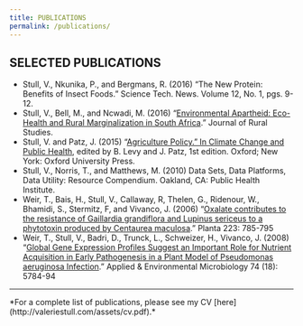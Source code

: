 ```yaml
---
title: PUBLICATIONS
permalink: /publications/
---
```


## SELECTED PUBLICATIONS

- Stull, V., Nkunika, P., and Bergmans, R. (2016) “The New Protein: Benefits of Insect Foods.” Science Tech. News. Volume 12, No. 1, pgs. 9-12.
- Stull, V., Bell, M., and Ncwadi, M. (2016) “<a href="https://www.sciencedirect.com/science/article/pii/S0743016716300572">Environmental Apartheid: Eco-Health and Rural Marginalization in South Africa</a>.” Journal of Rural Studies.  
- Stull, V. and Patz, J. (2015) “<a href="https://global.oup.com/academic/product/climate-change-and-public-health-9780190202453">Agriculture Policy.” In Climate Change and Public Health</a>, edited by B. Levy and J. Patz, 1st edition. Oxford; New York: Oxford University Press.  
- Stull, V., Norris, T., and Matthews, M.  (2010) Data Sets, Data Platforms, Data Utility: Resource Compendium. Oakland, CA: Public Health Institute.  
- Weir, T., Bais, H., Stull, V., Callaway, R, Thelen, G., Ridenour, W., Bhamidi, S., Stermitz, F, and Vivanco, J. (2006) “<a href="https://www.ncbi.nlm.nih.gov/pubmed/16395587">Oxalate contributes to the resistance of Gaillardia grandiflora and Lupinus sericeus to a phytotoxin produced by Centaurea maculosa</a>.” Planta 223: 785-795  
- Weir, T., Stull, V., Badri, D., Trunck, L., Schweizer, H., Vivanco, J. (2008) “<a href="https://www.ncbi.nlm.nih.gov/pmc/articles/PMC2547029/">Global Gene Expression Profiles Suggest an Important Role for Nutrient Acquisition in Early Pathogenesis in a Plant Model of Pseudomonas aeruginosa Infection</a>.” Applied & Environmental Microbiology 74 (18): 5784-94

<hr>
*For a complete list of publications, please see my CV [here](http://valeriestull.com/assets/cv.pdf).*
